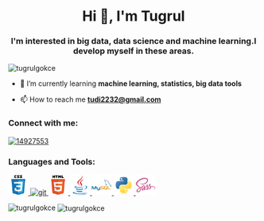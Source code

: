 <h1 align="center">Hi 👋, I'm Tugrul</h1>
<h3 align="center">I'm interested in big data, data science and machine learning.I develop myself in these areas.</h3>

<p align="left"> <img src="https://komarev.com/ghpvc/?username=tugrulgokce&label=Profile%20views&color=0e75b6&style=flat" alt="tugrulgokce" /> </p>

- 🌱 I’m currently learning **machine learning, statistics, big data tools**

- 📫 How to reach me **tudi2232@gmail.com**

<h3 align="left">Connect with me:</h3>
<p align="left">
<a href="https://stackoverflow.com/users/14927553" target="blank"><img align="center" src="https://raw.githubusercontent.com/rahuldkjain/github-profile-readme-generator/neutral-icons/src/images/icons/Social/stack-overflow.svg" alt="14927553" height="30" width="40" /></a>
</p>

<h3 align="left">Languages and Tools:</h3>
<p align="left"> <a href="https://www.w3schools.com/css/" target="_blank"> <img src="https://raw.githubusercontent.com/devicons/devicon/master/icons/css3/css3-original-wordmark.svg" alt="css3" width="40" height="40"/> </a> <a href="https://git-scm.com/" target="_blank"> <img src="https://www.vectorlogo.zone/logos/git-scm/git-scm-icon.svg" alt="git" width="40" height="40"/> </a> <a href="https://www.w3.org/html/" target="_blank"> <img src="https://raw.githubusercontent.com/devicons/devicon/master/icons/html5/html5-original-wordmark.svg" alt="html5" width="40" height="40"/> </a> <a href="https://www.java.com" target="_blank"> <img src="https://raw.githubusercontent.com/devicons/devicon/master/icons/java/java-original.svg" alt="java" width="40" height="40"/> </a> <a href="https://www.mysql.com/" target="_blank"> <img src="https://raw.githubusercontent.com/devicons/devicon/master/icons/mysql/mysql-original-wordmark.svg" alt="mysql" width="40" height="40"/> </a> <a href="https://www.python.org" target="_blank"> <img src="https://raw.githubusercontent.com/devicons/devicon/master/icons/python/python-original.svg" alt="python" width="40" height="40"/> </a> <a href="https://sass-lang.com" target="_blank"> <img src="https://raw.githubusercontent.com/devicons/devicon/master/icons/sass/sass-original.svg" alt="sass" width="40" height="40"/> </a> </p>

<p><img align="left" src="https://github-readme-stats.vercel.app/api/top-langs?username=tugrulgokce&show_icons=true&locale=en&layout=compact" alt="tugrulgokce" /></p>

<p>&nbsp;<img align="center" src="https://github-readme-stats.vercel.app/api?username=tugrulgokce&show_icons=true&locale=en" alt="tugrulgokce" /></p>
